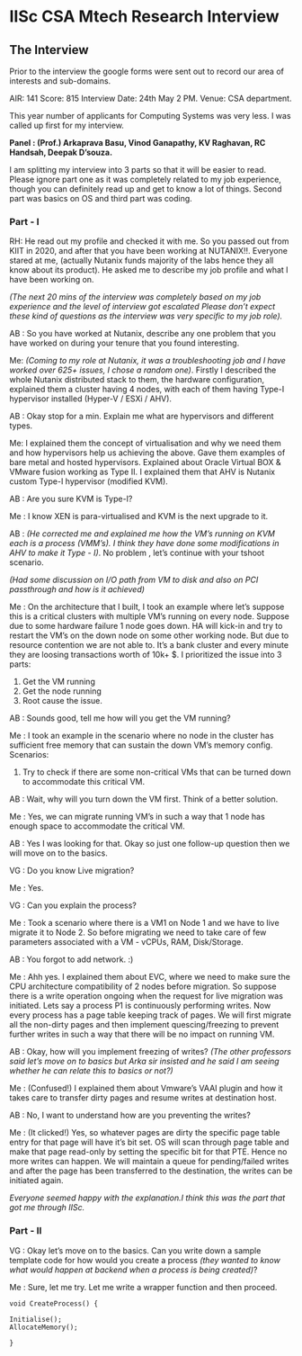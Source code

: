 # IISc CSA Mtech Research Interview

## The Interview

Prior to the interview the google forms were sent out to record our area of interests and sub-domains.

AIR: 141
Score: 815
Interview Date: 24th May 2 PM.
Venue: CSA department.

This year number of applicants for Computing Systems was very less.
I was called up first for my interview.

**Panel : (Prof.) Arkaprava Basu, Vinod Ganapathy, KV Raghavan, RC Handsah, Deepak D’souza.**

I am splitting my interview into 3 parts so that it will be easier to read. Please ignore part one as it was completely related to my job experience, though you can definitely read up and get to know a lot of things. Second part was basics on OS and third part was coding.

### Part - I

RH: He read out my profile and checked it with me. So you passed out from KIIT in 2020, and after that you have been working at NUTANIX!!. Everyone stared at me, (actually Nutanix funds majority of the labs hence they all know about its product). He asked me to describe my job profile and what I have been working on.

*(The next 20 mins of the interview was completely based on my job experience and the level of interview got escalated Please don’t expect these kind of questions as the interview was very specific to my job role).*

AB : So you have worked at Nutanix, describe any one problem that you have worked on during your tenure that you found interesting.

Me: *(Coming to my role at Nutanix, it was a troubleshooting job and I have worked over 625+ issues, I chose a random one)*. Firstly I described the whole Nutanix distributed stack to them, the hardware configuration, explained them a cluster having 4 nodes, with each of them having Type-I hypervisor installed (Hyper-V / ESXi / AHV).

AB : Okay stop for a min. Explain me what are hypervisors and different types.

Me: I explained them the concept of virtualisation and why we need them and how hypervisors help us achieving the above. Gave them examples of bare metal and hosted hypervisors. Explained about Oracle Virtual BOX & VMware fusion working as Type II. I explained them that AHV is Nutanix custom Type-I hypervisor (modified KVM).

AB : Are you sure KVM is Type-I?

Me : I know XEN is para-virtualised and KVM is the next upgrade to it.

AB : *(He corrected me and explained me how the VM’s running on KVM each is a process (VMM’s). I think they have done some modifications in AHV to make it Type - I)*. No problem , let’s continue with your tshoot scenario.

*(Had some discussion on I/O path from VM to disk and also on PCI passthrough and how is it achieved)*

Me : On the architecture that I built, I took an example where let’s suppose this is a critical clusters with multiple VM’s running on every node. Suppose due to some hardware failure 1 node goes down. HA will kick-in and try to restart the VM’s on the down node on some other working node. But due to resource contention we are not able to. It’s a bank cluster and every minute they are loosing transactions worth of 10k+ $. 
I prioritized the issue into 3 parts:

1. Get the VM running
2. Get the node running
3. Root cause the issue.

AB : Sounds good, tell me how will you get the VM running?

Me : I took an example in the scenario where no node in the cluster has sufficient free memory that can sustain the down VM’s memory config. 
Scenarios:

1. Try to check if there are some non-critical VMs that can be turned down to accommodate this critical VM.

AB : Wait, why will you turn down the VM first. Think of a better solution.

Me : Yes, we can migrate running VM’s in such a way that 1 node has enough space to accommodate the critical VM.

AB : Yes I was looking for that. Okay so just one follow-up question then we will move on to the  basics.

VG : Do you know Live migration?

Me : Yes.

VG : Can you explain the process?

Me : Took a scenario where there is a VM1 on Node 1 and we have to live migrate it to Node 2. So before migrating we need to take care of few parameters associated with a VM - vCPUs, RAM, Disk/Storage. 

AB : You forgot to add network. :)

Me : Ahh yes. I explained them about EVC, where we need to make sure the CPU architecture compatibility of 2 nodes before migration.
So suppose there is a write operation ongoing when the request for live migration was initiated.
Lets say a process P1 is continuously performing writes. Now every process has a page table keeping track of pages. We will first migrate all the non-dirty pages and then implement quescing/freezing to prevent further writes in such a way that there will be no impact on running VM.

AB : Okay, how will you implement freezing of writes? *(The other professors said let’s move on to basics but Arka sir insisted and he said I am seeing whether he can relate this to basics or not?)*

Me : (Confused!) I explained them about Vmware’s VAAI plugin and how it takes care to transfer dirty pages and resume writes at destination host.

AB : No, I want to understand how are you preventing the writes?

Me : (It clicked!) Yes, so whatever pages are dirty the specific page table entry for that page will have it’s bit set. OS will scan through page table and make that page read-only by setting the specific bit for that PTE. Hence no more writes can happen. We will maintain a queue for pending/failed writes and after the page has been transferred to the destination, the writes can be initiated again.

*Everyone seemed happy with the explanation.I think this was the part that got me through IISc.*

### Part - II

VG : Okay let’s move on to the basics. Can you write down a sample template code for how would you create a process *(they wanted to know what would happen at backend when a process is being created)*?

Me : Sure, let me try. Let me write a wrapper function and then proceed.

```
void CreateProcess() {

Initialise();
AllocateMemory();

}
```





